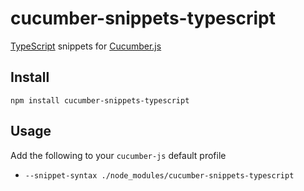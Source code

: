 # cucumber-snippets-typescript

[TypeScript](https://github.com/Microsoft/TypeScript) snippets for [Cucumber.js](https://github.com/cucumber/cucumber-js)

## Install

```
npm install cucumber-snippets-typescript
```

## Usage

Add the following to your `cucumber-js` default profile
* `--snippet-syntax ./node_modules/cucumber-snippets-typescript`

